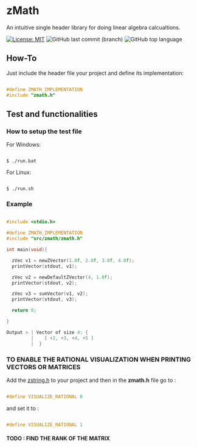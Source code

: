 # zMath
 An intuitive single header library for doing linear algebra calcualtions.

[![License: MIT](https://img.shields.io/badge/License-MIT-yellow.svg)](https://opensource.org/licenses/MIT)
![GitHub last commit (branch)](https://img.shields.io/github/last-commit/zLouis043/zMath/main)
![GitHub top language](https://img.shields.io/github/languages/top/zLouis043/zMath)

## How-To
Just include the header file your project and define its implementation: 

```c

#define ZMATH_IMPLEMENTATION
#include "zmath.h"

```

## Test and functionalities 

### How to setup the test file

For Windows:

```console

$ ./run.bat 

```

For Linux:

```console

$ ./run.sh

```

### Example 

```c

#include <stdio.h>

#define ZMATH_IMPLEMENTATION
#include "src/zmath/zmath.h"

int main(void){

  zVec v1 = newZVector(1.0f, 2.0f, 3.0f, 4.0f);
  printVector(stdout, v1);

  zVec v2 = newDefaultZVector(4, 1.0f);
  printVector(stdout, v2);

  zVec v3 = sumVector(v1, v2);
  printVector(stdout, v3);

  return 0;

}

Output > | Vector of size 4: {
         |    [ +2, +3, +4, +5 ]
         |  }

```

### TO ENABLE THE RATIONAL VISUALIZATION WHEN PRINTING VECTORS OR MATRICES

Add the [zstring.h](https://github.com/zLouis043/zString) to your project and then in the **zmath.h** file go to :

```c

#define VISUALIZE_RATIONAL 0

```

and set it to :

```c

#define VISUALIZE_RATIONAL 1

```

#### TODO : FIND THE RANK OF THE MATRIX
